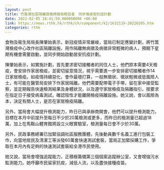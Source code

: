 ```yaml
---
layout: post
title: 竹篙灣社區隔離設施將接收輕症者　同步推居安抗疫計劃
date: 2022-02-05 18:41:59.000000000 +08:00
link: https://news.rthk.hk/rthk/ch/component/k2/1632119-20220205.htm
categories: rthk
---
```


食物及衞生局局長陳肇始表示，新冠疫情非常嚴峻，當局已制定應變計劃，將竹篙灣檢疫中心改作社區隔離設施，用作隔離無病徵及病徵非常輕微的病人，預期下星期有機會需要啟動，並同步開始啟動居安抗疫計劃。

陳肇始表示，如實施計劃，首先要求密切接觸者的同住人士，他們原本需要4天檢疫，會安排作家居檢疫，並密切留意情況，視乎需要進一步安排密切接觸者作14日家居檢疫。如疫情持續惡化，會作最壞打算，一般無徵狀、徵狀輕微或低風險人士，有可能在醫管局安排下作家居隔離。他們需要配帶電子手帶，留在家中接受監察，並定期報告快速檢測結果及身體狀況，以及遵守家居檢疫及隔離指引，按要求在指定日子接受病毒測試，確認陰性才能離開檢疫隔離設施。她又說，會以風險為本，決定有關人士，是否在家居檢疫隔離。

另外，當局會大幅提升檢測能力，昨日已與承辦商開會，他們可以提升檢測能力，目標在本月中前提升至每日不少於20萬檢測或更多，而昨日的檢測量已超過18萬，加上在馬鞍山體育館將設立火眼實驗室，檢測量每日會不少於30萬。

另外，民政事務總署已加緊協調社區服務團體，先後動員數千名義工進行包裝工作，向當地居民及清潔工等派發60萬套快速測試套裝，當局正加緊採購工作，爭取在本月內有足夠的快速測試套裝給全港市民使用。

她又說，當局會增強追蹤能力，正積極籌備第三個個案追蹤辦公室，又會增強污水監測能力。她呼籲市民留家抗疫，減低人流，以及盡快接種疫苗。
